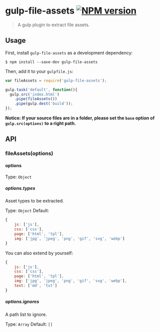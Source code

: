 # gulp-file-assets [![NPM version][npm-image]][npm-url]

> A gulp plugin to extract file assets.

## Usage

First, install `gulp-file-assets` as a development dependency:

```shell
$ npm install --save-dev gulp-file-assets
```

Then, add it to your `gulpfile.js`:

```js
var fileAssets = require('gulp-file-assets');

gulp.task('default', function(){
  gulp.src('index.html')
    .pipe(fileAssets())
    .pipe(gulp.dest('build'));
});
```

**Notice: If your source files are in a folder, please set the `base` option of `gulp.src(options)` to a right path.**

## API

### fileAssets(options)

#### options
Type: `Object`

##### options.types

Asset types to be extracted.

Type: `Object`
Default:
```js
{
	js: ['js'],
	css: ['css'],
	page: ['html', 'tpl'],
	img: ['jpg', 'jpeg', 'png', 'gif', 'svg', 'webp']
}
```

You can also extend by yourself:

```js
{
	js: ['js'],
	css: ['css'],
	page: ['html', 'tpl'],
	img: ['jpg', 'jpeg', 'png', 'gif', 'svg', 'webp'],
	text: ['md', 'txt']
}
```

##### options.ignores

A path list to ignore.

Type: `Array`
Default: `[]`

[npm-url]: https://npmjs.org/package/gulp-file-assets
[npm-image]: https://badge.fury.io/js/gulp-file-assets.svg
